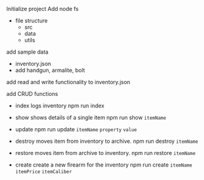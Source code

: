 Initialize project
Add node fs
- file structure
  - src
  - data
  - utils

add sample data
- inventory.json
- add handgun, armalite, bolt

add read and write functionality to inventory.json

add CRUD functions
- index
logs inventory
npm run index

- show
shows details of a single item
npm run show `itemName`

- update
npm run update `itemName` `property` `value`

- destroy
moves item from inventory to archive.
npm run destroy `itemName`

- restore
moves item from archive to inventory.
npm run restore `itemName` 

- create
create a new firearm for the inventory
npm run create `itemName` `itemPrice` `itemCaliber`
